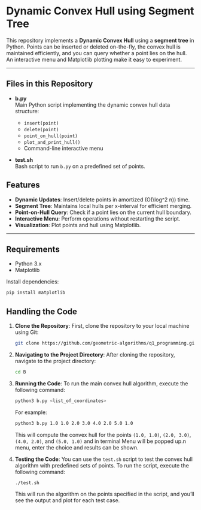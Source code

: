 # Dynamic Convex Hull using Segment Tree

This repository implements a **Dynamic Convex Hull** using a **segment tree** in Python. Points can be inserted or deleted on-the-fly, the convex hull is maintained efficiently, and you can query whether a point lies on the hull. An interactive menu and Matplotlib plotting make it easy to experiment.

---

## Files in this Repository

- **b.py**  
  Main Python script implementing the dynamic convex hull data structure:
  - `insert(point)`  
  - `delete(point)`  
  - `point_on_hull(point)`  
  - `plot_and_print_hull()`  
  - Command-line interactive menu

- **test.sh**  
  Bash script to run `b.py` on a predefined set of points.

## Features

- **Dynamic Updates**: Insert/delete points in amortized \(O(\log^2 n)\) time.  
- **Segment Tree**: Maintains local hulls per x-interval for efficient merging.  
- **Point-on-Hull Query**: Check if a point lies on the current hull boundary.  
- **Interactive Menu**: Perform operations without restarting the script.  
- **Visualization**: Plot points and hull using Matplotlib.

---

## Requirements

- Python 3.x  
- Matplotlib  

Install dependencies:

```bash
pip install matplotlib
```


## Handling the Code

1. **Clone the Repository**:
   First, clone the repository to your local machine using Git:
   
   ```bash
   git clone https://github.com/geometric-algorithms/q1_programming.git
   ```

2. **Navigating to the Project Directory**:
   After cloning the repository, navigate to the project directory:
   
   ```bash
   cd B
   ```

3. **Running the Code**:
   To run the main convex hull algorithm, execute the following command:

   ```bash
   python3 b.py <list_of_coordinates>
   ```

   For example:

   ```bash
   python3 b.py 1.0 1.0 2.0 3.0 4.0 2.0 5.0 1.0
   ```

   This will compute the convex hull for the points `(1.0, 1.0)`, `(2.0, 3.0)`, `(4.0, 2.0)`, and `(5.0, 1.0)` and in terminal Menu will be popped up.n menu, enter the choice and results can be shown.


4. **Testing the Code**:
   You can use the `test.sh` script to test the convex hull algorithm with predefined sets of points. To run the script, execute the following command:

   ```bash
   ./test.sh
   ```

   This will run the algorithm on the points specified in the script, and you’ll see the output and plot for each test case.

